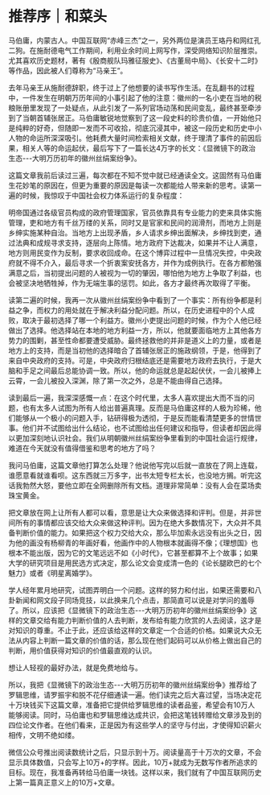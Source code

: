 # 推荐序｜和菜头

马伯庸，内蒙古人。中国互联网“赤峰三杰”之一，另外两位是演员王珞丹和网红孔二狗。在施耐德电气工作期间，利用业余时间上网写作，深受网络知识阶层推崇。尤其喜欢历史题材，著有《殷商舰队玛雅征服史》、《古董局中局》、《长安十二时》等作品，因此被人们尊称为“马亲王”。

去年马亲王从施耐德辞职，终于过上了他想要的读书写作生活。在乱翻书的过程中，一件发生在明朝万历年间的小事引起了他的注意：徽州的一名小吏在当地的税粮账册里发现了一处疑点，从此引发了一系列官场动荡和民间变乱，最终甚至牵涉到了当朝首辅张居正。马伯庸敏锐地觉察到了这一段史料的珍贵价值，一开始他只是纯粹的好奇，但随即一发而不可收拾，彻底沉浸其中，被这一段历史和历史中小人物的命运所深深吸引。他耗费大量时间检索相关文献，终于理清了事件的前因后果，相关人等的命运起伏，最后写下了一篇长达4万字的长文：《显微镜下的政治生态---大明万历初年的徽州丝绢案纷争》。

这篇文章我前后读过三遍，每次都在不知不觉中就已经通读全文。这固然有马伯庸生花妙笔的原因在，但更为重要的原因是每读一次都能给人带来新的思考。读第一遍的时候，我惊叹于中国社会权力体系运行的复杂程度：

明帝国通过各级官员构成的政府管理国家，官员依靠具有专业能力的吏来具体实施管理，吏和地方有千丝万缕的关系，同时又是官家和民间的润滑剂，而地方上则是乡绅实施某种自治。当地方上出现矛盾，乡人请求乡绅出面解决，乡绅找到吏，通过法典和成规寻求支持，逐层向上陈情。地方政府下达裁决，如果并不让人满意，地方则用民变作为反制，要求收回成命。在这个博弈过程中一旦情况失控，中央政府就不得不介入，最后寻求一个折衷案安抚各方，并作为成例执行。在各方都勉强满意之后，当初提出问题的人被视为一切的肇因，哪怕他为地方上争取了利益，也会被坚决地牺牲掉，作为无端生事的惩罚。如此，各方才最终再次取得了平衡。

读第二遍的时候，我再一次从徽州丝绢案纷争中看到了一个事实：所有纷争都是利益之争，而权力的用处就在于解决利益分配问题。所以，在历史进程中的个人成败，取决于最初选择了哪一个利益方。徽州小吏提出问题的时候，作为个人他已经做出了选择。他选择站在本地的地方利益一方，所以，他就要面临地方上其他各方势力的围剿，甚至性命都要遭受威胁。最终拯救他的并非是道义上的力量，或者是地方上的支持，而是当初他的选择暗合了首辅张居正的施政纲领，于是，他得到了来自中央政府的支持。可是，中央政府归根结底还是需要地方政府去执行，于是大脑和手足之间最后总能协调一致。所以，他的命运就总是起起伏伏，一会儿被捧上云霄，一会儿被投入深渊，除了第一次之外，总是不能由得自己选择。

读到最后一遍，我深深感慨一点：在这个时代里，太多人喜欢提出大而不当的问题，也有太多人试图为所有人给出普遍真理。反而是马伯庸这样的人极为珍稀，他们能够从一个极小的问题入手，钻研得极为透彻，于是反而能看清楚更多的世情世事。他们并不试图给出什么结论，也不试图给出任何建议和指导，但读者却因此得以更加深刻地认识社会。我们从明朝徽州丝绢案纷争里看到的中国社会运行规律，难道在今天就没有值得借鉴和思考的地方了吗？

我问马伯庸，这篇文章他打算怎么处理？他说他写完以后就一直放在了网上连载，谁愿意看就谁看呗。这东西就三万多字，出书太短专栏太长，也没地方搁。听完这话我勃然大怒，要他立即在全网删除所有文档。道理非常简单：没有人会在菜场卖珠宝黄金。

把文章放在网上让所有人都可以看，意思是让大众来做选择和评判。但是，并非世间所有的事情都应该交给大众来做这种评判。因为在绝大多数情况下，大众并不具备判断价值的能力。如果把这个权力交给大众，那么毕加索永远没有出头之日，因为他的画没有杨柳青的年画好看，他画作中的人物根本就画得不像；《理想国》也根本不能出版，因为它的文笔远远不如《小时代》，它甚至都算不上个故事；如果大学的研究项目是用民选方式决定，那么论文会变成清一色的《论长腿欧巴的七个魅力》或者《明星离婚学》。

学人经年累月地研究，试图弄明白一个问题。这样的努力和付出，如果还需要和八卦新闻和网文段子同场竞技，以此换来几个点击，那简直可以说是对学问的羞辱了。所以，应该把《显微镜下的政治生态---大明万历初年的徽州丝绢案纷争》这样的文章交给有能力判断价值的人去判断，发布给有能力欣赏的人去阅读，这才是对知识的尊重。不止于此，还应该给这样的文章定一个合适的价格。如果说大众无法从内容上判断一篇文章的价值的话，那么现在他们起码可以从价格上做出自己的判断，用价值获得对知识的价值最直观的认识。

想让人轻视的最好办法，就是免费地给与。

所以，我把《显微镜下的政治生态---大明万历初年的徽州丝绢案纷争》推荐给了罗辑思维，请罗振宇和脱不花仔细通读一遍。他们读完之后大喜过望，当场决定花十万块钱买下这篇文章，准备把它提供给罗辑思维的读者品鉴，希望会有10万人能够阅读。同时，马伯庸也和罗辑思维达成共识，会把这笔钱转赠给文章涉及到的四位论文作者。在他们看来，正是因为有这些学人的坚守与付出，才使得知识薪火相传，文明不绝如缕。

微信公众号推出阅读数统计之后，只显示到十万。阅读量高于十万次的文章，不会显示具体数值，只会写上10万+的字样。因此，10万+就成为无数写作者所追求的目标。现在，我准备再转给马伯庸一块钱。这样以来，我们就有了中国互联网历史上第一篇真正意义上的10万+文章。